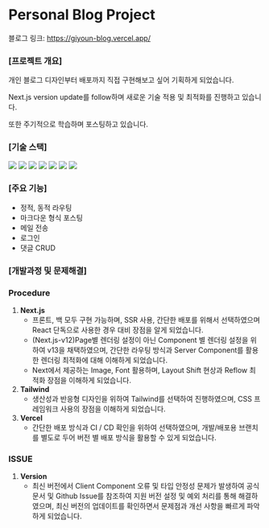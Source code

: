 
# Personal Blog Project 

블로그 링크: https://giyoun-blog.vercel.app/

### [프로젝트 개요]

개인 블로그 디자인부터 배포까지 직접 구현해보고 싶어 기획하게 되었습니다.

Next.js version update를 follow하며 새로운 기술 적용 및 최적화를 진행하고 있습니다.

또한 주기적으로 학습하며 포스팅하고 있습니다.

### [기술 스택]

<div align="left">
    <img src="https://img.shields.io/badge/TypeScript-3178C6?style=flat&logo=TypeScript&logoColor=white" />
    <img src="https://img.shields.io/badge/React-61DAFB?style=flat&logo=React&logoColor=white" />
    <img src="https://img.shields.io/badge/Next-000000?style=flat&logo=Next.js&logoColor=white" />
    <img src="https://img.shields.io/badge/NextAuth-F58320?style=flat&logo=Next.js&logoColor=white" />
    <img src="https://img.shields.io/badge/Tailwind-06B6D4?style=flat&logo=TailWind CSS&logoColor=black" />
    <img src="https://img.shields.io/badge/Supabase-3FCF8E?style=flat&logo=Supabase&logoColor=black" />
    <img src="https://img.shields.io/badge/Vercel-000000?style=flat&logo=Vercel&logoColor=white" />
</div>

### [주요 기능]

- 정적, 동적 라우팅
- 마크다운 형식 포스팅
- 메일 전송
- 로그인
- 댓글 CRUD
  
### [개발과정 및 문제해결]

### **Procedure**

1. **Next.js** 
    - 프론트, 백 모두 구현 가능하며, SSR 사용, 간단한 배포를 위해서 선택하였으며 React 단독으로 사용한 경우 대비 장점을 알게 되었습니다.
    - (Next.js-v12)Page별 렌더링 설정이 아닌 Component 별 렌더링 설정을 위하여 v13을 채택하였으며, 간단한 라우팅 방식과 Server Component를 활용한 렌더링 최적화에 대해 이해하게 되었습니다.
    - Next에서 제공하는 Image, Font 활용하며, Layout Shift 현상과 Reflow 최적화 장점을 이해하게 되었습니다.
2. **Tailwind**
    - 생산성과 반응형 디자인을 위하여 Tailwind를 선택하여 진행하였으며, CSS 프레임워크 사용의 장점을 이해하게 되었습니다.
3. **Vercel**
    - 간단한 배포 방식과 CI / CD 확인을 위하여 선택하였으며, 개발/배포용 브랜치를 별도로 두어 버전 별 배포 방식을 활용할 수 있게 되었습니다.

### **ISSUE**

1. **Version** 
    - 최신 버전에서 Client Component 오류 및 타입 안정성 문제가 발생하여 공식문서 및 Github Issue를 참조하여 지원 버전 설정 및 예외 처리를 통해 해결하였으며, 최신 버전의 업데이트를 확인하면서 문제점과 개선 사항을 빠르게 파악하게 되었습니다.
